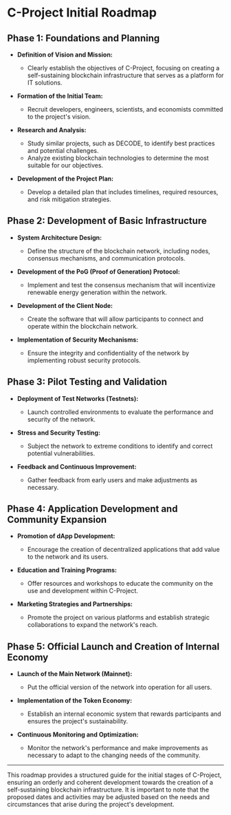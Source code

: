 # C-Project Initial Roadmap

## Phase 1: Foundations and Planning

- **Definition of Vision and Mission:**
  - Clearly establish the objectives of C-Project, focusing on creating a self-sustaining blockchain infrastructure that serves as a platform for IT solutions.

- **Formation of the Initial Team:**
  - Recruit developers, engineers, scientists, and economists committed to the project's vision.

- **Research and Analysis:**
  - Study similar projects, such as DECODE, to identify best practices and potential challenges.
  - Analyze existing blockchain technologies to determine the most suitable for our objectives.

- **Development of the Project Plan:**
  - Develop a detailed plan that includes timelines, required resources, and risk mitigation strategies.

## Phase 2: Development of Basic Infrastructure

- **System Architecture Design:**
  - Define the structure of the blockchain network, including nodes, consensus mechanisms, and communication protocols.

- **Development of the PoG (Proof of Generation) Protocol:**
  - Implement and test the consensus mechanism that will incentivize renewable energy generation within the network.

- **Development of the Client Node:**
  - Create the software that will allow participants to connect and operate within the blockchain network.

- **Implementation of Security Mechanisms:**
  - Ensure the integrity and confidentiality of the network by implementing robust security protocols.

## Phase 3: Pilot Testing and Validation

- **Deployment of Test Networks (Testnets):**
  - Launch controlled environments to evaluate the performance and security of the network.

- **Stress and Security Testing:**
  - Subject the network to extreme conditions to identify and correct potential vulnerabilities.

- **Feedback and Continuous Improvement:**
  - Gather feedback from early users and make adjustments as necessary.

## Phase 4: Application Development and Community Expansion

- **Promotion of dApp Development:**
  - Encourage the creation of decentralized applications that add value to the network and its users.

- **Education and Training Programs:**
  - Offer resources and workshops to educate the community on the use and development within C-Project.

- **Marketing Strategies and Partnerships:**
  - Promote the project on various platforms and establish strategic collaborations to expand the network's reach.

## Phase 5: Official Launch and Creation of Internal Economy

- **Launch of the Main Network (Mainnet):**
  - Put the official version of the network into operation for all users.

- **Implementation of the Token Economy:**
  - Establish an internal economic system that rewards participants and ensures the project's sustainability.

- **Continuous Monitoring and Optimization:**
  - Monitor the network's performance and make improvements as necessary to adapt to the changing needs of the community.

---

This roadmap provides a structured guide for the initial stages of C-Project, ensuring an orderly and coherent development towards the creation of a self-sustaining blockchain infrastructure. It is important to note that the proposed dates and activities may be adjusted based on the needs and circumstances that arise during the project's development.
